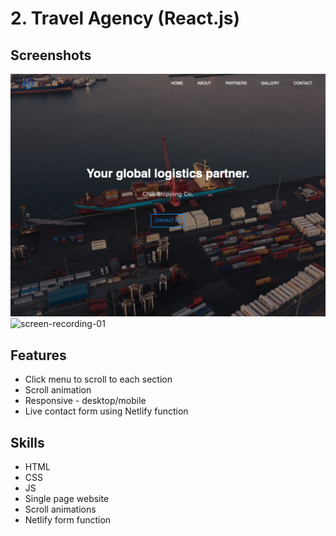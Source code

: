 # 2. Travel Agency (React.js)
## Screenshots
![screenshot-01](./screenshots/screenshot-01.png)
![screen-recording-01](./screenshots/screen-recording-01.gif)

## Features
- Click menu to scroll to each section
- Scroll animation
- Responsive - desktop/mobile
- Live contact form using Netlify function

## Skills
- HTML
- CSS
- JS
- Single page website
- Scroll animations
- Netlify form function